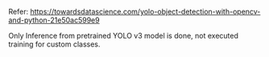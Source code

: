 Refer: https://towardsdatascience.com/yolo-object-detection-with-opencv-and-python-21e50ac599e9

Only Inference from pretrained YOLO v3 model is done, not executed training for custom classes.
